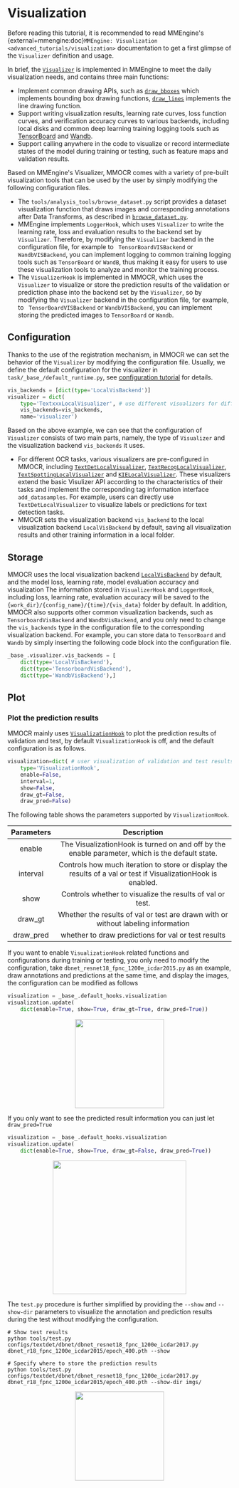 # Visualization

Before reading this tutorial, it is recommended to read MMEngine's {external+mmengine:doc}`MMEngine: Visualization <advanced_tutorials/visualization>` documentation to get a first glimpse of the `Visualizer` definition and usage.

In brief, the [`Visualizer`](mmengine.visualization.Visualizer) is implemented in MMEngine to meet the daily visualization needs, and contains three main functions:

- Implement common drawing APIs, such as [`draw_bboxes`](mmengine.visualization.Visualizer.draw_bboxes) which implements bounding box drawing functions, [`draw_lines`](mmengine.visualization.Visualizer.draw_lines) implements the line drawing function.
- Support writing visualization results, learning rate curves, loss function curves, and verification accuracy curves to various backends, including local disks and common deep learning training logging tools such as [TensorBoard](https://www.tensorflow.org/tensorboard) and [Wandb](https://wandb.ai/site).
- Support calling anywhere in the code to visualize or record intermediate states of the model during training or testing, such as feature maps and validation results.

Based on MMEngine's Visualizer, MMOCR comes with a variety of pre-built visualization tools that can be used by the user by simply modifying the following configuration files.

- The `tools/analysis_tools/browse_dataset.py` script provides a dataset visualization function that draws images and corresponding annotations after Data Transforms, as described in [`browse_dataset.py`](useful_tools.md).
- MMEngine implements `LoggerHook`, which uses `Visualizer` to write the learning rate, loss and evaluation results to the backend set by `Visualizer`. Therefore, by modifying the `Visualizer` backend in the configuration file, for example to ` TensorBoardVISBackend` or `WandbVISBackend`, you can implement logging to common training logging tools such as `TensorBoard` or `WandB`, thus making it easy for users to use these visualization tools to analyze and monitor the training process.
- The `VisualizerHook` is implemented in MMOCR, which uses the `Visualizer` to visualize or store the prediction results of the validation or prediction phase into the backend set by the `Visualizer`, so by modifying the `Visualizer` backend in the configuration file, for example, to ` TensorBoardVISBackend` or `WandbVISBackend`, you can implement storing the predicted images to `TensorBoard` or `Wandb`.

## Configuration

Thanks to the use of the registration mechanism, in MMOCR we can set the behavior of the `Visualizer` by modifying the configuration file. Usually, we define the default configuration for the visualizer in `task/_base_/default_runtime.py`, see [configuration tutorial](config.md) for details.

```Python
vis_backends = [dict(type='LocalVisBackend')]
visualizer = dict(
    type='TextxxxLocalVisualizer', # use different visualizers for different tasks
    vis_backends=vis_backends,
    name='visualizer')
```

Based on the above example, we can see that the configuration of `Visualizer` consists of two main parts, namely, the type of `Visualizer` and the visualization backend `vis_backends` it uses.

- For different OCR tasks, various visualizers are pre-configured in MMOCR, including [`TextDetLocalVisualizer`](mmocr.visualization.TextDetLocalVisualizer), [`TextRecogLocalVisualizer`](mmocr.visualization.TextRecogLocalVisualizer), [`TextSpottingLocalVisualizer`](mmocr.visualization.TextSpottingLocalVisualizer) and [`KIELocalVisualizer`](mmocr.visualization.KIELocalVisualizer). These visualizers extend the basic Visulizer API according to the characteristics of their tasks and implement the corresponding tag information interface `add_datasamples`. For example, users can directly use `TextDetLocalVisualizer` to visualize labels or predictions for text detection tasks.
- MMOCR sets the visualization backend `vis_backend` to the local visualization backend `LocalVisBackend` by default, saving all visualization results and other training information in a local folder.

## Storage

MMOCR uses the local visualization backend [`LocalVisBackend`](mmengine.visualization.LocalVisBackend) by default, and the model loss, learning rate, model evaluation accuracy and visualization The information stored in `VisualizerHook` and `LoggerHook`, including loss, learning rate, evaluation accuracy will be saved to the `{work_dir}/{config_name}/{time}/{vis_data}` folder by default. In addition, MMOCR also supports other common visualization backends, such as `TensorboardVisBackend` and `WandbVisBackend`, and you only need to change the `vis_backends` type in the configuration file to the corresponding visualization backend. For example, you can store data to `TensorBoard` and `Wandb` by simply inserting the following code block into the configuration file.

```Python
_base_.visualizer.vis_backends = [
    dict(type='LocalVisBackend'),
    dict(type='TensorboardVisBackend'),
    dict(type='WandbVisBackend'),]
```

## Plot

### Plot the prediction results

MMOCR mainly uses [`VisualizationHook`](mmocr.engine.hooks.VisualizationHook) to plot the prediction results of validation and test, by default `VisualizationHook` is off, and the default configuration is as follows.

```Python
visualization=dict( # user visualization of validation and test results
    type='VisualizationHook',
    enable=False,
    interval=1,
    show=False,
    draw_gt=False,
    draw_pred=False)
```

The following table shows the parameters supported by `VisualizationHook`.

| Parameters |                                                  Description                                                  |
| :--------: | :-----------------------------------------------------------------------------------------------------------: |
|   enable   |        The VisualizationHook is turned on and off by the enable parameter, which is the default state.        |
|  interval  | Controls how much iteration to store or display the results of a val or test if VisualizationHook is enabled. |
|    show    |                           Controls whether to visualize the results of val or test.                           |
|  draw_gt   |               Whether the results of val or test are drawn with or without labeling information               |
| draw_pred  |                              whether to draw predictions for val or test results                              |

If you want to enable `VisualizationHook` related functions and configurations during training or testing, you only need to modify the configuration, take `dbnet_resnet18_fpnc_1200e_icdar2015.py` as an example, draw annotations and predictions at the same time, and display the images, the configuration can be modified as follows

```Python
visualization = _base_.default_hooks.visualization
visualization.update(
    dict(enable=True, show=True, draw_gt=True, draw_pred=True))
```

<div align=center>
<img src="https://user-images.githubusercontent.com/24622904/187426573-8448c827-1336-4416-aebc-e7fccce362cd.png" height="200"/>
</div>

If you only want to see the predicted result information you can just let `draw_pred=True`

```Python
visualization = _base_.default_hooks.visualization
visualization.update(
    dict(enable=True, show=True, draw_gt=False, draw_pred=True))
```

<div align=center>
<img src="https://user-images.githubusercontent.com/24622904/187428385-e6a23120-6445-4c55-a265-c550da692087.png" height="300"/>
</div>

The `test.py` procedure is further simplified by providing the  `--show` and `--show-dir` parameters to visualize the annotation and prediction results during the test without modifying the configuration.

```Shell
# Show test results
python tools/test.py configs/textdet/dbnet/dbnet_resnet18_fpnc_1200e_icdar2017.py dbnet_r18_fpnc_1200e_icdar2015/epoch_400.pth --show

# Specify where to store the prediction results
python tools/test.py configs/textdet/dbnet/dbnet_resnet18_fpnc_1200e_icdar2017.py dbnet_r18_fpnc_1200e_icdar2015/epoch_400.pth --show-dir imgs/
```

<div align=center>
<img src="https://user-images.githubusercontent.com/24622904/187426573-8448c827-1336-4416-aebc-e7fccce362cd.png" height="200"/>
</div>

